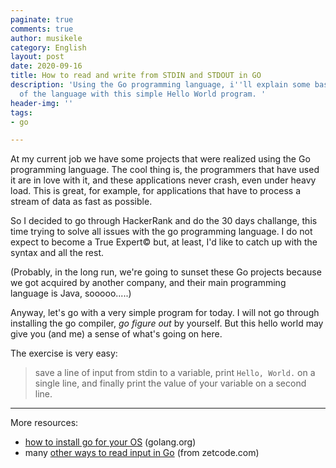 ```yaml
---
paginate: true
comments: true
author: musikele
category: English
layout: post
date: 2020-09-16
title: How to read and write from STDIN and STDOUT in GO
description: 'Using the Go programming language, i''ll explain some basic features
  of the language with this simple Hello World program. '
header-img: ''
tags:
- go

---
```

At my current job we have some projects that were realized using the Go programming language. The cool thing is, the programmers that have used it are in love with it, and these applications never crash, even under heavy load. This is great, for example, for applications that have to process a stream of data as fast as possible. 

So I decided to go through HackerRank and do the 30 days challange, this time trying to solve all issues with the go programming language. I do not expect to become a True Expert© but, at least, I'd like to catch up with the syntax and all the rest. 

(Probably, in the long run, we're going to sunset these Go projects because we got acquired by another company, and their main programming language is Java, sooooo.....) 

Anyway, let's go with a very simple program for today. I will not go through installing the go compiler, _go figure out_ by yourself. But this hello world may give you (and me) a sense of what's going on here. 

The exercise is very easy: 

> save a line of input from stdin to a variable, print `Hello, World.` on a single line, and finally print the value of your variable on a second line.

***

More resources: 

* [how to install go for your OS](https://golang.org/doc/install) (golang.org) 
* many [other ways to read input in Go](http://zetcode.com/golang/readinput/) (from zetcode.com) 